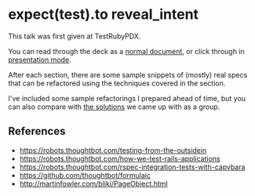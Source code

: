 # expect(test).to reveal_intent

This talk was first given at TestRubyPDX.

You can read through the deck as a [normal document](slides.md),
or click through in [presentation mode][present].

  [present]: https://gnab.github.io/remark/remarkise?url=https://raw.githubusercontent.com/bernerdschaefer/talks/master/expect-test-to-reveal-intent/slides.md

After each section, there are some sample snippets of (mostly) real specs
that can be refactored using the techniques covered in the section.

I've included some sample refactorings I prepared ahead of time,
but you can also compare with [the solutions][solutions]
we came up with as a group.

  [solutions]: https://github.com/bernerdschaefer/talks/commit/38201da4639bb80caeed5b173e0a66251a3f80b1

## References

  * https://robots.thoughtbot.com/testing-from-the-outsidein
  * https://robots.thoughtbot.com/how-we-test-rails-applications
  * https://robots.thoughtbot.com/rspec-integration-tests-with-capybara
  * https://github.com/thoughtbot/formulaic
  * http://martinfowler.com/bliki/PageObject.html
